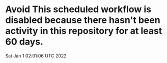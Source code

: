 # Avoid This scheduled workflow is disabled because there hasn't been activity in this repository for at least 60 days.
Sat Jan  1 02:01:06 UTC 2022
